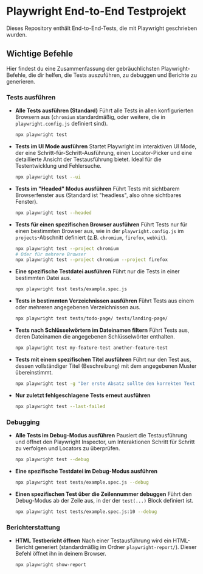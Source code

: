 # Playwright End-to-End Testprojekt

Dieses Repository enthält End-to-End-Tests, die mit Playwright geschrieben wurden.

## Wichtige Befehle

Hier findest du eine Zusammenfassung der gebräuchlichsten Playwright-Befehle, die dir helfen, die Tests auszuführen, zu debuggen und Berichte zu generieren.

### Tests ausführen

* **Alle Tests ausführen (Standard)**
  Führt alle Tests in allen konfigurierten Browsern aus (`chromium` standardmäßig, oder weitere, die in `playwright.config.js` definiert sind).
    ```bash
    npx playwright test
    ```

* **Tests im UI Mode ausführen**
  Startet Playwright im interaktiven UI Mode, der eine Schritt-für-Schritt-Ausführung, einen Locator-Picker und eine detaillierte Ansicht der Testausführung bietet. Ideal für die Testentwicklung und Fehlersuche.
    ```bash
    npx playwright test --ui
    ```

* **Tests im "Headed" Modus ausführen**
  Führt Tests mit sichtbarem Browserfenster aus (Standard ist "headless", also ohne sichtbares Fenster).
    ```bash
    npx playwright test --headed
    ```

* **Tests für einen spezifischen Browser ausführen**
  Führt Tests nur für einen bestimmten Browser aus, wie in der `playwright.config.js` im `projects`-Abschnitt definiert (z.B. `chromium`, `firefox`, `webkit`).
    ```bash
    npx playwright test --project chromium
    # Oder für mehrere Browser
    npx playwright test --project chromium --project firefox
    ```

* **Eine spezifische Testdatei ausführen**
  Führt nur die Tests in einer bestimmten Datei aus.
    ```bash
    npx playwright test tests/example.spec.js
    ```

* **Tests in bestimmten Verzeichnissen ausführen**
  Führt Tests aus einem oder mehreren angegebenen Verzeichnissen aus.
    ```bash
    npx playwright test tests/todo-page/ tests/landing-page/
    ```

* **Tests nach Schlüsselwörtern im Dateinamen filtern**
  Führt Tests aus, deren Dateinamen die angegebenen Schlüsselwörter enthalten.
    ```bash
    npx playwright test my-feature-test another-feature-test
    ```

* **Tests mit einem spezifischen Titel ausführen**
  Führt nur den Test aus, dessen vollständiger Titel (Beschreibung) mit dem angegebenen Muster übereinstimmt.
    ```bash
    npx playwright test -g "Der erste Absatz sollte den korrekten Text enthalten"
    ```

* **Nur zuletzt fehlgeschlagene Tests erneut ausführen**
    ```bash
    npx playwright test --last-failed
    ```

### Debugging

* **Alle Tests im Debug-Modus ausführen**
  Pausiert die Testausführung und öffnet den Playwright Inspector, um Interaktionen Schritt für Schritt zu verfolgen und Locators zu überprüfen.
    ```bash
    npx playwright test --debug
    ```

* **Eine spezifische Testdatei im Debug-Modus ausführen**
    ```bash
    npx playwright test tests/example.spec.js --debug
    ```

* **Einen spezifischen Test über die Zeilennummer debuggen**
  Führt den Debug-Modus ab der Zeile aus, in der der `test(...)` Block definiert ist.
    ```bash
    npx playwright test tests/example.spec.js:10 --debug
    ```

### Berichterstattung

* **HTML Testbericht öffnen**
  Nach einer Testausführung wird ein HTML-Bericht generiert (standardmäßig im Ordner `playwright-report/`). Dieser Befehl öffnet ihn in deinem Browser.
    ```bash
    npx playwright show-report
    ```